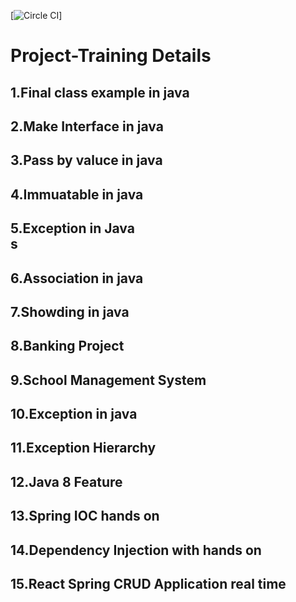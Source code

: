 [![Circle CI](https://circleci.com/gh/Capgemini/spring-boot-capgemini/tree/master.svg?style=svg&circle-token=9d20343e9806ad4e5ac6cae2b29c619ff8b28648)]

# Project-Training Details

## 1.Final class example in java<br>

## 2.Make Interface in java<br>

## 3.Pass by valuce in java<br>

## 4.Immuatable in java<br>

## 5.Exception in Java <br>s

## 6.Association in java <br>

## 7.Showding in java <br>

## 8.Banking Project <br>

## 9.School Management System <br>

## 10.Exception in java <br>

## 11.Exception Hierarchy <br>

## 12.Java 8 Feature <br>

## 13.Spring IOC hands on

## 14.Dependency Injection with hands on

## 15.React Spring CRUD Application real time
